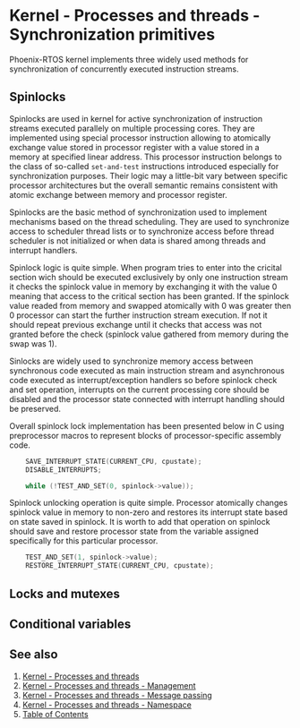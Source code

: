 # Kernel - Processes and threads - Synchronization primitives

Phoenix-RTOS kernel implements three widely used methods for synchronization of concurrently executed instruction streams.

## Spinlocks

Spinlocks are used in kernel for active synchronization of instruction streams executed parallely on multiple processing cores. They are implemented using special processor instruction allowing to atomically exchange value stored in processor register with a value stored in a memory at specified linear address. This processor instruction belongs to the class of so-called `set-and-test` instructions introduced especially for synchronization purposes. Their logic may a little-bit vary between specific processor architectures but the overall semantic remains consistent with atomic exchange between memory and processor register.

Spinlocks are the basic method of synchronization used to implement mechanisms based on the thread scheduling. They are used to synchronize access to scheduler thread lists or to synchronize access before thread scheduler is not initialized or when data is shared among threads and interrupt handlers.

Spinlock logic is quite simple. When program tries to enter into the cricital section wich should be executed exclusively by only one instruction stream it checks the spinlock value in memory by exchanging it with the value 0 meaning that access to the critical section has been granted. If the spinlock value readed from memory and swapped atomically with 0  was greater then 0 processor can start the further instruction stream execution. If not it should repeat previous exchange until it checks that access was not granted before the check (spinlock value gathered from memory during the swap was 1).

Sinlocks are widely used to synchronize memory access between synchronous code executed as main instruction stream and asynchronous code executed as interrupt/exception handlers so before spinlock check and set operation, interrupts on the current processing core should be disabled and the processor state connected  with interrupt handling should be preserved.

Overall spinlock lock implementation has been presented below in C using preprocessor macros to represent blocks of processor-specific assembly code.

```c
    SAVE_INTERRUPT_STATE(CURRENT_CPU, cpustate);
    DISABLE_INTERRUPTS;

    while (!TEST_AND_SET(0, spinlock->value));
```

Spinlock unlocking operation is quite simple. Processor atomically changes spinlock value in memory to non-zero and restores its interrupt state based on state saved in spinlock. It is worth to add that operation on spinlock should save and restore processor state from the variable assigned specifically for this particular processor.

```c
    TEST_AND_SET(1, spinlock->value);
    RESTORE_INTERRUPT_STATE(CURRENT_CPU, cpustate);
```

## Locks and mutexes

## Conditional variables


## See also

1. [Kernel - Processes and threads](README.md)
2. [Kernel - Processes and threads - Management](forking.md)
3. [Kernel - Processes and threads - Message passing](msg.md)
4. [Kernel - Processes and threads - Namespace](namespace.md)
5. [Table of Contents](../../README.md)

